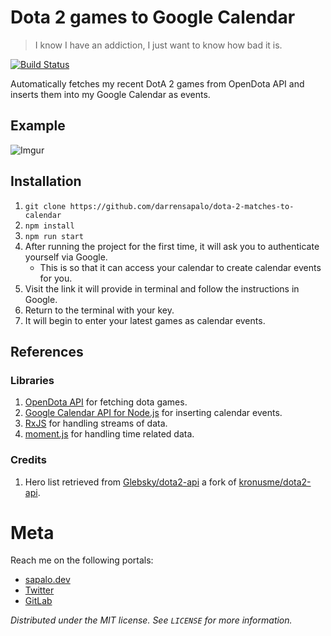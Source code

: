 # Dota 2 games to Google Calendar
> I know I have an addiction, I just want to know how bad it is.

[![Build Status](https://travis-ci.org/darrensapalo/dota-2-matches-to-calendar.svg?branch=master)](https://travis-ci.org/darrensapalo/dota-2-matches-to-calendar)

Automatically fetches my recent DotA 2 games from OpenDota API and inserts them into my Google Calendar as events.

## Example

![Imgur](https://imgur.com/VsFxAmb.png)

## Installation

1. `git clone https://github.com/darrensapalo/dota-2-matches-to-calendar`
2. `npm install`
3. `npm run start`
4. After running the project for the first time, it will ask you to authenticate
yourself via Google. 
    - This is so that it can access your calendar to create 
calendar events for you.
5. Visit the link it will provide in terminal and follow the instructions in Google.
6. Return to the terminal with your key.
7. It will begin to enter your latest games as calendar events.

## References

### Libraries

1. [OpenDota API][open-dota-api] for fetching dota games.
2. [Google Calendar API for Node.js][gcal-node] for inserting calendar events.
3. [RxJS](https://github.com/ReactiveX/rxjs) for handling streams of data.
4. [moment.js](https://momentjs.com/) for handling time related data.

### Credits

1. Hero list retrieved from [Glebsky/dota2-api][glebsky-dota-api] a fork of 
    [kronusme/dota2-api][kronusme-dota-api].

<!-- References -->
[glebsky-dota-api]: https://github.com/Glebsky/dota2-api/blob/feature/data/heroes.json
[kronusme-dota-api]: https://github.com/kronusme/dota2-api/blob/master/data/heroes.json
[open-dota-api]: https://docs.opendota.com/#section/Introduction
[gcal-node]: https://developers.google.com/calendar/quickstart/nodejs


# Meta

Reach me on the following portals:

- [sapalo.dev](https://sapalo.dev)
- [Twitter](https://twitter.com/darrensapalo) 
- [GitLab](https://gitlab.com/darrensapalo)

_Distributed under the MIT license. See ``LICENSE`` for more information._

